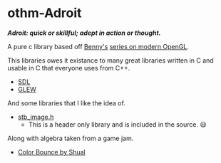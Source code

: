 # othm-Adroit
***Adroit: quick or skillful; adept in action or thought.***

A pure c library based off [Benny's](https://github.com/BennyQBD) [series on modern OpenGL](https://www.youtube.com/watch?v=ftiKrP3gW3k&index=1&list=PLEETnX-uPtBXT9T-hD0Bj31DSnwio-ywh). 

This libraries owes it existance to many great libraries written in C and usable in C that everyone uses from C++.
* [SDL](https://www.libsdl.org/)
* [GLEW](http://glew.sourceforge.net/)

And some libraries that I like the idea of.
* [stb_image.h](https://github.com/nothings/stb)
  * This is a header only library and is included in the source. :smiley:

Along with algebra taken from a game jam.
* [Color Bounce by Shual](https://github.com/shua/jams/tree/master/ld26)
